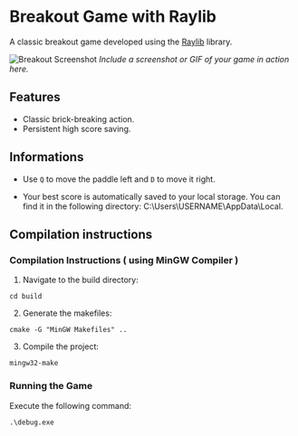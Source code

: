# Breakout Game with Raylib

A classic breakout game developed using the [Raylib](https://www.raylib.com/) library.

![Breakout Screenshot](path-to-screenshot.png) 
_Include a screenshot or GIF of your game in action here._

## Features

- Classic brick-breaking action.
- Persistent high score saving.

## Informations

- Use `Q` to move the paddle left and `D` to move it right.

- Your best score is automatically saved to your local storage. You can find it in the following directory:
C:\Users\USERNAME\AppData\Local.


## Compilation instructions

### Compilation Instructions ( using MinGW Compiler )

1. Navigate to the build directory:
```
cd build
```

2. Generate the makefiles:
```
cmake -G "MinGW Makefiles" ..
```

3. Compile the project:
```
mingw32-make
```

### Running the Game

Execute the following command:

```
.\debug.exe
```

